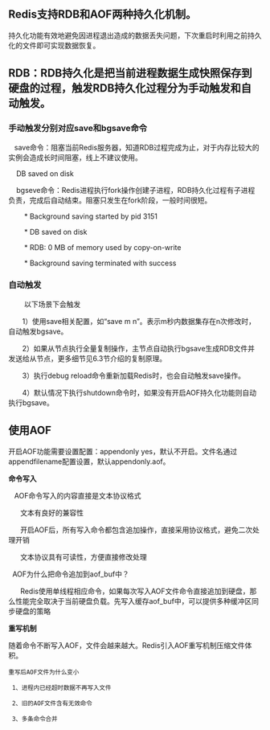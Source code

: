 ## Redis支持RDB和AOF两种持久化机制。
持久化功能有效地避免因进程退出造成的数据丢失问题，下次重启时利用之前持久化的文件即可实现数据恢复。



## RDB：RDB持久化是把当前进程数据生成快照保存到硬盘的过程，触发RDB持久化过程分为手动触发和自动触发。
### 手动触发分别对应save和bgsave命令

   save命令：阻塞当前Redis服务器，知道RDB过程完成为止，对于内存比较大的实例会造成长时间阻塞，线上不建议使用。

    DB saved on disk

    bgseve命令：Redis进程执行fork操作创建子进程，RDB持久化过程有子进程负责，完成后自动结束。阻塞只发生在fork阶段，一般时间很短。

        * Background saving started by pid 3151

        * DB saved on disk

        * RDB: 0 MB of memory used by copy-on-write

        * Background saving terminated with success
### 自动触发

        以下场景下会触发

       1）使用save相关配置，如“save m n”。表示m秒内数据集存在n次修改时，自动触发bgsave。

       2）如果从节点执行全量复制操作，主节点自动执行bgsave生成RDB文件并发送给从节点，更多细节见6.3节介绍的复制原理。

       3）执行debug reload命令重新加载Redis时，也会自动触发save操作。

       4）默认情况下执行shutdown命令时，如果没有开启AOF持久化功能则自动执行bgsave。


## 使用AOF

开启AOF功能需要设置配置：appendonly yes，默认不开启。文件名通过appendfilename配置设置，默认appendonly.aof。

**命令写入**

   AOF命令写入的内容直接是文本协议格式

      文本有良好的兼容性

      开启AOF后，所有写入命令都包含追加操作，直接采用协议格式，避免二次处理开销

      文本协议具有可读性，方便直接修改处理

  AOF为什么把命令追加到aof_buf中？

      Redis使用单线程相应命令，如果每次写入AOF文件命令直接追加到硬盘，那么性能完全取决于当前硬盘负载。先写入缓存aof_buf中，可以提供多种缓冲区同步硬盘的策略

**重写机制**

随着命令不断写入AOF，文件会越来越大。Redis引入AOF重写机制压缩文件体积。

    重写后AOF文件为什么变小

     1、进程内已经超时数据不再写入文件

     2、旧的AOF文件含有无效命令

     3、多条命令合并
